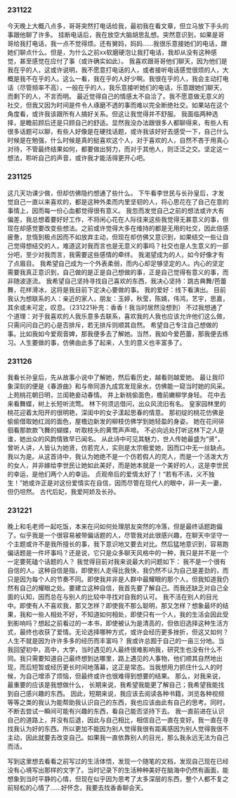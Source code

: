 ### 231122
今天晚上大概八点多，哥哥突然打电话给我，最初我在看文章，但立马放下手头的事跟他聊了许多。
挂断电话后，我在放空大脑胡思乱想。突然意识到，如果是哥哥给我打电话，我一点不觉得烦。还有舅妈，妈妈……我很乐意接她们的电话，跟她们聊点什么。但是，为什么之前xx软磨硬泡让我打电话，我却从没有这种感觉，甚至感觉在应付了事（或许确实如此）。
我喜欢跟哥哥他们聊天，因为他们是我在乎的人，这或许说明，我不愿意打电话的人，或者接听电话感觉很烦的人，大概是我不在乎的人。这么一看，我在乎的人好少啊。我很在乎的人，我会主动打电话（尽管频率不高），一般在乎的人，我乐意接听她们的电话，乐意跟她们聊天，而剩下的人，不言而明。
最近觉得自己的情感太不自洽了。我不愿意做无意义的社交，但我又因为时间是件令人琢磨不透的事而难以完全断绝社交。如果站在这个角度看，或许我该跟所有人搞好关系。但这让我觉得并不舒服。
我面临两种选择，是瞻前顾后还是只顾自己的舒适。显然我没办法跟很多人都聊得来，有些人有很多话题可以聊，有些人好像是在硬找话题，或许我该好好去感受一下，自己什么时候是在勉强，什么时候是真的挺喜欢这个人，对于喜欢的人，自然不吝于用真心对待，不管最终结果如何，都要做出努力，而对于其他人，则泛泛之交。坚定这一想法，聆听自己的声音，或许我才能活得更开心吧。

### 231125
这几天功课少做，但却仿佛隐约想通了些什么。
下午看李世民与长孙皇后，才发觉自己一直以来喜欢的，都是这种外柔而内里坚韧的人，将心思花在了自己在意的事情上，因而每一份心血都觉得很有意义。
我忽而发觉自己之前的想法或许大有偏差，我总想着要好好工作，不将闲心花在人际往来这些我觉得无甚意义的事，但现在却感觉要改变些想法。之前或许觉得大多在维持的都是无用的社交，因此倍感疲惫，怠惰到极点因而不如放弃主动，但现在却仿佛又意识到，如果结交一些让自己觉得想结交的人，难道这对我而言也是无意义的事吗？社交也是人生意义的一部分吧，至少对我而言，我需要这些感情的牵绊。
我渴望成为的人，如今好像才有了点眉目。
我希望自己成为一个外表柔弱，而内心却足够坚定的人。内心的坚定需要我真正意识到，自己做的是正是自己想做的事，正是自己觉得有意义的事，而非随波逐流。
我希望自己坚持寻找自己喜欢的东西，我决心坚持：跳古典舞/芭蕾舞，花样滑冰，这将是我目前下定决心要做的事。
我的爱好：线下看演出。
目前我认为想联系的人：亲近的家人，朋友：玉婷，秋莹，陈婧，伟鸿，艺宇，思嘉，其余或未可定，叹息。（231221补充：香香！我当时居然没想到）
不过我想通了个道理：对于我喜欢的人我乐意多去联系，喜欢我的人我也应该允许他们这么做，只需问问自己的心是否排斥，若无排斥则顺其自然。
希望自己专注自己想做的事。比如我如今爱观音婢，那我便多去了解她。当然，我如今爱芭蕾，那我便去练习。人生要做的事，仿佛由此多了起来，人生的意义也丰富多了。

### 231126
我看长孙皇后，先从故事小说中了解她，然后看历史，越看则越爱她。
最让我印象深刻的便是《春游曲》和与帝同游九成宫发现泉水，仿佛能一窥当时她的风采。
上苑桃花朝日明，兰闺艳妾动春情。
井上新桃偷面色，檐前嫩柳学身轻。
花中去来看舞蝶，树上长短听流莺。
林下何须远借问，出众风流旧有名。
皇家园林里的桃花迎着太阳开的很明艳，深闺中的女子漾起思春的情意。
那初绽的桃花仿佛是偷偷借取她红润的面色，屋檐边新发的柳枝仿佛学到她轻盈的身姿。
她在花间徘徊看那款款飞舞的蝴蝶，听取枝头的黄莺声声啼。
不必向远处打听这林下之人是谁，她出众的风韵情致早已闻名。
从此诗中可见其魅力，世人传她最盛为“贤”，曾听人讲，人皆认为她贤，仿若完人，实则是太宗极爱她，因而口中无一丝缺点。我以为是。从这首诗中，我认为她绝不是一个仿若假人的完人，而是一个活泼大方的女人，并非嫁给李世民让她如此美好，而是她本就是一个美好的人，这是李世民的幸运，是他们两个人的幸运。
贞观帝后的爱情太好了！“若有不讳，义不独生！”她或许正是对这份爱情实在自信，因而尽管在现代人的眼中，非一夫一妻，但仍坦然。
古代后妃，我爱阿娇及长孙。

### 231221
晚上和毛老师一起吃饭，本来在问如何处理朋友突然的冷落，但是最终话题跑偏了。似乎我是一个很容易被带偏话题的人，尽管我对此很感兴趣，在聊天中坚守一个主题或许不是我所擅长的事，我下意识地又要去对比。然后猛地意识到，容易跑偏话题是一件坏事吗？还是说，它只是众多聊天风格中的一种，我只是并不是一个一定要死磕个话题的人？
我觉得目前对我来说最大的问题如下：
我不是一个很有自信的人。这种自信是指，即使别人走得比我快，我仍然不认为自己是差劲的，而只是因为每个人的节奏不同。即使我并非是人群中最耀眼的那个人，但我知道我仍然有自己的耀眼之处。要建立这种自信，我首先要了解自己。而我还缺乏对自己全面的认知，因而总在与别人的比较中寻找对自我的认可。
我不活在别人的目光中。即使有人不喜欢我，那又怎样？即使我不那么聪明，那又怎样？想象最坏的结果，我和一些人相处不好，不知道如何相处，即使只有一个人，我的生活会因此受到影响吗？想起之前看过的一本书，即使被认为是清高的，但依旧选择这种生活方式，最终也收获了爱情。无论选择哪种方式，或许会经历更多挫折，但这又如何？人生不就是因为许许多多的经历而丰富吗？
我或许总囿于自己的一亩三分地。当我回望初中，高中，大学，当时遇见的人最终很难影响我，研究生也没有什么不同。我只需要知道自己最终想到达哪里，路上遇见的人事物，他们顺其自然地出现，而后短暂或经历更长时间地落幕，这正是常态。当我想用力抓住什么人的时候，为自己增添了烦恼，但最终或许也很难得到想要的结果。
那么，对我来说，最重要的应该是我想做什么，
长期来说，我希望我能更了解自己；我希望我能找到自己感兴趣的东西。
因此，短期来说，我应该去阅读各种书籍，浏览各种视频等等之类的我认为能帮助我认识自己的东西，我也应该由此有自己的思考。同时，不断去尝试一瞬间可能有兴趣的东西，看自己能否坚持下去。
我一直前进在认识自己的道路上，并没有后退，因此与自己相比，相信自己一直在变好。我一直在寻找我认为好的东西。所以更加不能因为别人觉得我很有距离感因为别人觉得我很不主动，因此就要去改变自己。如果我一直依靠别人的目光，那么我永远无法为自己而活。

写到这里想去看看之前写过的生活体悟，发现一个随笔的文档，发现自己现在已经没有心境写出那样的文字了。当时记录下的生活种种美好在脑海中仍然有画面，能想象到当时平静的心情，但现在似乎因为思考了太多深层的东西，整个人都不复之前轻松的心情了……好怀念，我要去找香香聊会天。